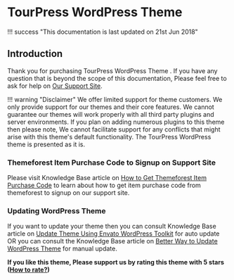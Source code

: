 # TourPress WordPress Theme

!!! success "This documentation is last updated on 21st Jun 2018"

## Introduction
Thank you for purchasing TourPress WordPress Theme . If you have any question that is beyond the scope of this documentation, Please feel free to ask for help on [Our Support Site](https://support.inspirythemes.com/).

!!! warning "Disclaimer"
    We offer limited support for theme customers. We only provide support for our themes and their core features. We cannot guarantee our themes will work properly with all third party plugins and server environments. If you plan on adding numerous plugins to this theme then please note, We cannot facilitate support for any conflicts that might arise with this theme's default functionality. The TourPress WordPress theme is presented as it is.

### Themeforest Item Purchase Code to Signup on Support Site
Please visit Knowledge Base article on [How to Get Themeforest Item Purchase Code](https://support.inspirythemes.com/knowledgebase/how-to-get-themeforest-item-purchase-code/) to learn about how to get item purchase code from themeforest to signup on our support site.

### Updating WordPress Theme
If you want to update your theme then you can consult Knowledge Base article on [Update Theme Using Envato WordPress Toolkit](https://support.inspirythemes.com/knowledgebase/update-theme-using-envato-wordpress-toolkit/) for auto update OR you can consult the Knowledge Base article on [Better Way to Update WordPress Theme](https://support.inspirythemes.com/knowledgebase/better-way-to-update-wordpress-theme/) for manual update.

**If you like this theme, Please support us by rating this theme with 5 stars ([How to rate?](img/how-to-rate-theme.png))**